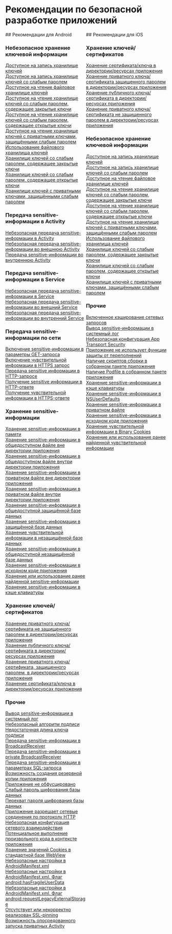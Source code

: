 # Рекомендации по безопасной разработке приложений

<div style='float: left; width: 50%'>
## Рекомендации для Android

### Небезопасное хранение ключевой информации

<a href="ru/android/a_writable_keystore/">
Доступное на запись хранилище ключей
</a><br>
<a href="ru/android/a_keystore_with_write_permission_protected_by_a_weak_password/">
Доступное на запись хранилище ключей со слабым паролем
</a><br>
<a href="ru/android/readable_file_keystore/">
Доступное на чтение файловое хранилище ключей
</a><br>
<a href="ru/android/a_readable_keystore%2C_protected_by_a_weak_password%2C_with_private_keys/">
Доступное на чтение хранилище ключей со слабым паролем, содержащее закрытые ключи
</a><br>
<a href="ru/android/a_readable_keystore%2C_protected_by_a_weak_password%2C_with_public_keys/">
Доступное на чтение хранилище ключей со слабым паролем, содержащее открытые ключи
</a><br>
<a href="ru/android/a_readable_keystore_containing_private_keys_protected_by_a_weak_password/">
Доступное на чтение хранилище ключей с приватными ключами, защищёнными слабым паролем
</a><br>
<a href="ru/android/using_a_file_keystore/">
Использование файлового хранилища ключей
</a><br>
<a href="ru/android/a_keystore%2C_protected_by_weak_password%2C_containing_private_keys/">
Хранилище ключей со слабым паролем, содержащее закрытые ключи
</a><br>
<a href="ru/android/a_keystore%2C_protected_by_weak_password%2C_containing_public_keys/">
Хранилище ключей со слабым паролем, содержащее открытые ключи
</a><br>
<a href="ru/android/a_keystore_containing_private_keys_protected_by_a_weak_password/">
Хранилище ключей с приватными ключами, защищёнными слабым паролем
</a><br>

### Передача sensitive-информации в Activity

<a href="ru/android/insecure_transmission_of_sensitive_information_in_activity/">
Небезопасная передача sensitive-информации в Activity
</a><br>
<a href="ru/android/insecure_transmission_of_sensitive_information_in_external_activity/">
Небезопасная передача sensitive-информации во внешнюю Activity
</a><br>
<a href="ru/android/insecure_transmission_of_sensitive_information_in_private_activity/">
Передача sensitive-информации во внутреннюю Activity
</a><br>

### Передача sensitive-информации в Service

<a href="ru/android/insecure_transmission_of_sensitive_information_in_service/">
Небезопасная передача sensitive-информации в Service
</a><br>
<a href="ru/android/insecure_transmission_of_sensitive_information_in_external_service/">
Небезопасная передача sensitive-информации во внешний Service
</a><br>
<a href="ru/android/insecure_transmission_of_sensitive_information_in_internal_service/">
Небезопасная передача sensitive-информации во внутренний Service
</a><br>

### Передача sensitive-информации по сети

<a href="ru/android/inclusion_of_sensitive_information_into_the_get_request_parameters/">
Включение sensitive-информации в параметры GET-запроса
</a><br>
<a href="ru/android/inclusion_of_sensitive_information_into_an_https_request/">
Включение чувствительной информации в HTTPS запрос
</a><br>
<a href="ru/android/transmission_of_sensitive_information_in_an_http_request/">
Передача sensitive информации в HTTP-запросе
</a><br>
<a href="ru/android/transmission_of_sensitive_information_in_an_http_response/">
Получение sensitive информации в HTTP-ответе
</a><br>
<a href="ru/android/inclusion_of_sensitive_information_into_an_https_response/">
Получение чувствительной информации в HTTPS-ответе
</a><br>

### Хранение sensitive-информации

<a href="ru/android/storing_sensitive_information_in_memory/">
Хранение sensitive-информации в памяти
</a><br>
<a href="ru/android/storing_sensitive_information_in_a_public_file_outside_the_application_s_directory/">
Хранение sensitive-информации в общедоступном файле вне директории приложения
</a><br>
<a href="ru/android/storing_sensitive_information_in_a_public_file_inside_the_application_s_directory/">
Хранение sensitive-информации в общедоступном файле внутри директории приложения
</a><br>
<a href="ru/android/storing_sensitive_information_in_a_private_file_outside_the_application_s_directory/">
Хранение sensitive-информации в приватном файле вне директории приложения
</a><br>
<a href="ru/android/storing_sensitive_information_in_a_private_file_inside_the_application_s_directory/">
Хранение sensitive-информации в приватном файле внутри директории приложения
</a><br>
<a href="ru/android/storing_sensitive_information_in_a_public_protected_database/">
Хранение sensitive-информации в общедоступной защищённой базе данных
</a><br>
<a href="ru/android/storing_sensitive_information_in_a_protected_database/">
Хранение sensitive-информации в защищённой базе данных
</a><br>
<a href="ru/android/storing_sensitive_information_in_an_insecure_database/">
Хранение чувствительной информации в незащищённой базе данных
</a><br>
<a href="ru/android/storing_sensitive_information_in_a_public_unprotected_database/">
Хранение sensitive-информации в общедоступной незащищённой базе данных
</a><br>
<a href="ru/android/storing_sensitive_information_in_the_application_source_code/">
Хранение sensitive-информации в исходном коде приложения
</a><br>
<a href="ru/android/storage_or_use_of_previously_found_sensitive_information/">
Хранение или использование ранее найденной sensitive-информации
</a><br>
<a href="ru/android/storing_sensitive_information_in_the_keyboard_cache/">
Хранение sensitive-информации в кэше клавиатуры
</a><br>

### Хранение ключей/сертификатов

<a href="ru/android/storing_a_private_key_certificate_that_is_not_protected_by_a_password_in_the_directory_resources_of_the_application/">
Хранение приватного ключа/сертификата не защищенного паролем в директории/ресурсах приложения
</a><br>
<a href="ru/android/storing_a_public_key_certificate_in_the_directory_resources_of_the_application/">
Хранение публичного ключа/сертификата в директории/ресурсах приложения
</a><br>
<a href="ru/android/storing_a_private_key_certificate_protected_by_a_password_in_the_directory_resources_of_the_application/">
Хранение приватного ключа/сертификата, защищенного паролем, в директории/ресурсах приложения
</a><br>
<a href="ru/android/storing_a_key_certificate_in_the_directory_resources_of_the_application/">
Хранение сертификата/ключа в директории/ресурсах приложения
</a><br>

### Прочие

<a href="ru/android/output_of_sensitive_information_into_the_system_log/">
Вывод sensitive-информации в системный лог
</a><br>
<a href="ru/android/insecure_signature_algorithm/">
Небезопасный алгоритм подписи
</a><br>
<a href="ru/android/insufficient_length_of_a_signature_key/">
Недостаточная длина ключа подписи
</a><br>
<a href="ru/android/transmission_of_sensitive_information_in_broadcastreceiver/">
Передача sensitive-информации в BroadcastReceiver
</a><br>
<a href="ru/android/transmission_of_sensitive_information_to_a_private_broadcastreceiver/">
Передача sensitive-информации в private BroadcastReceiver
</a><br>
<a href="ru/android/transmission_of_sensitive_information_in_sql_query_parameters/">
Передача sensitive-информации в параметрах SQL-запроса
</a><br>
<a href="ru/android/possibility_to_create_a_backup_copy_of_the_application/">
Возможность создания резервной копии приложения
</a><br>
<a href="ru/android/application_is_not_obfuscated/">
Приложение не обфусцировано
</a><br>
<a href="ru/android/weak_database_encryption_password/">
Слабый пароль шифрования базы данных
</a><br>
<a href="ru/android/interception_of_the_database_encryption_password/">
Перехват пароля шифрования базы данных
</a><br>
<a href="ru/android/an_application_allows_network_connections_via_http/">
Приложение разрешает сетевые соединения по протоколу HTTP
</a><br>
<a href="ru/android/insecure_networking_configuration/">
Небезопасная конфигурация сетевого взаимодействия
</a><br>
<a href="ru/android/potential_execution_of_arbitrary_code_within_the_application/">
Потенциальное выполнение произвольного кода в контексте приложения
</a><br>
<a href="ru/android/storing_cookie_values_in_the_standard_webview_database/">
Хранение значений Cookies в стандартной базе WebView
</a><br>
<a href="ru/android/insecure_settings_in_androidmanifest.xml/">
Небезопасные настройки в AndroidManifest.xml
</a><br>
<a href="ru/android/insecure_settings_in_androidmanifest.xml._the_android_hasfragileuserdata_flag/">
Небезопасные настройки в AndroidManifest.xml. Флаг android:hasFragileUserData
</a><br>
<a href="ru/android/insecure_settings_in_androidmanifest.xml._the_android_requestlegacyexternalstorage_flag/">
Небезопасные настройки в AndroidManifest.xml. Флаг android:requestLegacyExternalStorage
</a><br>
<a href="ru/android/ssl-pinning_is_missing_or_incorrectly_realized/">
Отсутствует или некорректно реализован SSL-pinning
</a><br>
<a href="ru/android/ability_to_run_private_activity_indirectly/">
Возможность опосредованного запуска приватных Activity
</a><br>
<br>
<br>
</div>

<div>
## Рекомендации для iOS

### Хранение ключей/сертификатов

<a href="ru/ios/storing_a_key_certificate_in_the_directory_resources_of_the_application_ios/">
Хранение сертификата/ключа в директории/ресурсах приложения
</a><br>
<a href="ru/ios/storing_a_private_key_certificate_protected_by_a_password_in_the_directory_resources_of_the_application_ios/">
Хранение приватного ключа/сертификата защищенного паролем в директории/ресурсах приложения
</a><br>
<a href="ru/ios/storing_a_public_key_certificate_in_the_directory_resources_of_the_application_ios/">
Хранение публичного ключа/сертификата в директории/ресурсах приложения
</a><br>
<a href="ru/ios/storing_a_private_key_certificate_that_is_not_protected_by_a_password_in_the_directory_resources_of_the_application_ios/">
Хранение приватного ключа/сертификата не защищенного паролем в директории/ресурсах приложения
</a><br>

### Небезопасное хранение ключевой информации

<a href="ru/ios/a_writable_keystore_ios/">
Доступное на запись хранилище ключей
</a><br>
<a href="ru/ios/a_keystore_with_write_permission_protected_by_a_weak_password_ios/">
Доступное на запись хранилище ключей со слабым паролем
</a><br>
<a href="ru/ios/readable_file_keystore_ios/">
Доступное на чтение файловое хранилище ключей
</a><br>
<a href="ru/ios/a_readable_keystore%2C_protected_by_a_weak_password%2C_with_private_keys_ios/">
Доступное на чтение хранилище ключей со слабым паролем, содержащее закрытые ключи
</a><br>
<a href="ru/ios/a_readable_keystore%2C_protected_by_a_weak_password%2C_with_public_keys_ios/">
Доступное на чтение хранилище ключей со слабым паролем, содержащее открытые ключи
</a><br>
<a href="ru/ios/a_readable_keystore_containing_private_keys_protected_by_a_weak_password_ios/">
Доступное на чтение хранилище ключей с приватными ключами, защищёнными слабым паролем
</a><br>
<a href="ru/ios/using_a_file_keystore_ios/">
Использование файлового хранилища ключей
</a><br>
<a href="ru/ios/a_keystore%2C_protected_by_weak_password%2C_containing_private_keys_ios/">
Хранилище ключей со слабым паролем, содержащее закрытые ключи
</a><br>
<a href="ru/ios/a_keystore%2C_protected_by_weak_password%2C_containing_public_keys_ios/">
Хранилище ключей со слабым паролем, содержащее открытые ключи
</a><br>
<a href="ru/ios/a_keystore_containing_private_keys_protected_by_a_weak_password_ios/">
Хранилище ключей с приватными ключами, защищёнными слабым паролем
</a><br>

### Прочие

<a href="ru/ios/enabled_caching_of_network_requests_ios/">
Включенное кэширование сетевых запросов
</a><br>
<a href="ru/ios/output_of_sensitive_information_into_the_system_log_ios/">
Вывод sensitive-информации в системный лог
</a><br>
<a href="ru/ios/insecure_app_transport_security_configuration_ios/">
Небезопасная конфигурация App Transport Security
</a><br>
<a href="ru/ios/application_does_not_use_overflow_protection_features_ios/">
Приложение не использует функции защиты от переполнений
</a><br>
<a href="ru/ios/presence_of_build_scripts_in_the_built_application_package_ios/">
Наличие скриптов сборки в собранном пакете приложения
</a><br>
<a href="ru/ios/presence_of_podfile_in_the_built_application_package_ios/">
Наличие Podfile в собранном пакете приложения
</a><br>
<a href="ru/ios/storing_sensitive_information_in_the_keyboard_cache_ios/">
Хранение sensitive-информации в кэше клавиатуры
</a><br>
<a href="ru/ios/storing_sensitive_information_in_nsuserdefaults_ios/">
Хранение sensitive-информации в NSUserDefaults
</a><br>
<a href="ru/ios/storing_sensitive_information_in_a_private_file_ios/">
Хранение sensitive-информации в приватном файле
</a><br>
<a href="ru/ios/storing_sensitive_information_in_the_application_source_code_ios/">
Хранение sensitive-информации в исходном коде приложения
</a><br>
<a href="ru/ios/storing_sensitive_information_in_binary_cookies_ios/">
Хранение чувствительной информации в Binary Cookies
</a><br>
<a href="ru/ios/storage_or_use_of_previously_found_sensitive_information_ios/">
Хранение или использование ранее найденной чувствительной информации
</a><br>
</div>